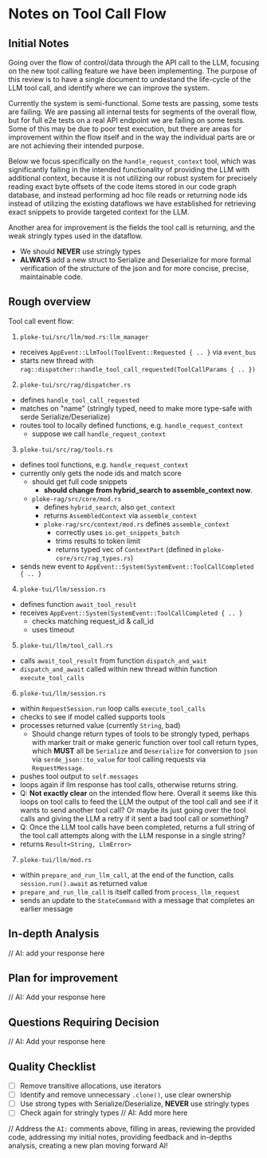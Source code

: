# Notes on Tool Call Flow

## Initial Notes

Going over the flow of control/data through the API call to the LLM, focusing on the new tool calling feature we have been implementing. The purpose of this review is to have a single document to undestand the life-cycle of the LLM tool call, and identify where we can improve the system.

Currently the system is semi-functional. Some tests are passing, some tests are failing. We are passing all internal tests for segments of the overall flow, but for full e2e tests on a real API endpoint we are failing on some tests. Some of this may be due to poor test execution, but there are areas for improvement within the flow itself and in the way the individual parts are or are not achieving their intended purpose.

Below we focus specifically on the `handle_request_context` tool, which was significantly failing in the intended functionality of providing the LLM with additional context, because it is not utilizing our robust system for precisely reading exact byte offsets of the code items stored in our code graph database, and instead performing ad hoc file reads or returning node ids instead of utilizing the existing dataflows we have established for retrieving exact snippets to provide targeted context for the LLM.

Another area for improvement is the fields the tool call is returning, and the weak stringly types used in the dataflow. 
- We should **NEVER** use stringly types
- **ALWAYS** add a new struct to Serialize and Deserialize for more formal verification of the structure of the json and for more concise, precise, maintainable code.

## Rough overview

Tool call event flow:
1. `ploke-tui/src/llm/mod.rs:llm_manager`
- receives `AppEvent::LlmTool(ToolEvent::Requested { .. }` via `event_bus`
- starts new thread with `rag::dispatcher::handle_tool_call_requested(ToolCallParams { .. })`

2. `ploke-tui/src/rag/dispatcher.rs`
- defines `handle_tool_call_requested`
- matches on "name" (stringly typed, need to make more type-safe with serde Serialize/Deserialize)
- routes tool to locally defined functions, e.g. `handle_request_context`
  - suppose we call `handle_request_context`

3. `ploke-tui/src/rag/tools.rs`
- defines tool functions, e.g. `handle_request_context`
- currently only gets the node ids and match score
  - should get full code snippets
    - **should change from hybrid_search to assemble_context now**.
  - `ploke-rag/src/core/mod.rs`
    - defines `hybrid_search`, also `get_context`
    - returns `AssembledContext` via `assemble_context`
    - `ploke-rag/src/context/mod.rs` defines `assemble_context`
      - correctly uses `io.get_snippets_batch`
      - trims results to token limit
      - returns typed vec of `ContextPart` (defined in `ploke-core/src/rag_types.rs`)
- sends new event to `AppEvent::System(SystemEvent::ToolCallCompleted { .. }`

4. `ploke-tui/llm/session.rs`
- defines function `await_tool_result`
- receives `AppEvent::System(SystemEvent::ToolCallCompleted { .. }`
  - checks matching request_id & call_id
  - uses timeout

5. `ploke-tui/llm/tool_call.rs`
- calls `await_tool_result` from function `dispatch_and_wait`
- `dispatch_and_await` called within new thread within function `execute_tool_calls`

6. `ploke-tui/llm/session.rs`
- within `RequestSession.run` loop calls `execute_tool_calls`
- checks to see if model called supports tools
- processes returned value (currently `String`, bad)
  - Should change return types of tools to be strongly typed, perhaps with marker trait or make generic function over tool call return types, which **MUST** all be `Serialize` and `Deserialize` for conversion to `json` via `serde_json::to_value` for tool calling requests via `RequestMessage`.
- pushes tool output to `self.messages`
- loops again if llm response has tool calls, otherwise returns string.
- Q: **Not exactly clear** on the intended flow here. Overall it seems like this loops on tool calls to feed the LLM the output of the tool call and see if it wants to send another tool call? Or maybe its just going over the tool calls and giving the LLM a retry if it sent a bad tool call or something?
- Q: Once the LLM tool calls have been completed, returns a full string of the tool call attempts along with the LLM response in a single string?
- returns `Result<String, LlmError>`

7. `ploke-tui/llm/mod.rs`
- within `prepare_and_run_llm_call`, at the end of the function, calls `session.run().await` as returned value
- `prepare_and_run_llm_call` is itself called from `process_llm_request`
- sends an update to the `StateCommand` with a message that completes an earlier message


## In-depth Analysis
// AI: add your response here

## Plan for improvement
// AI: Add your response here

## Questions Requiring Decision
// AI: Add your response here

## Quality Checklist
- [ ] Remove transitive allocations, use iterators
- [ ] Identify and remove unnecessary `.clone()`, use clear ownership
- [ ] Use strong types with Serialize/Deserialize, **NEVER** use stringly types
- [ ] Check again for stringly types
// AI: Add more here

// Address the `AI:` comments above, filling in areas, reviewing the provided code, addressing my initial notes, providing feedback and in-depths analysis, creating a new plan moving forward AI!
